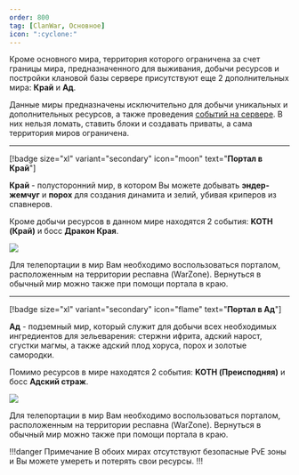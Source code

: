 ```yaml
---
order: 800
tag: [ClanWar, Основное]
icon: ":cyclone:"
---
```


Кроме основного мира, территория которого ограничена за счет границы мира, предназначенного для выживания, добычи ресурсов и постройки клановой базы сервере присутствуют еще 2 дополнительных мира: **Край** и **Ад**. 

Данные миры предназначены исключительно для добычи уникальных и дополнительных ресурсов, а также проведения [событий на сервере](https://wiki.warmine.ru/minigames/clanwar/события/основное/). В них нельзя ломать, ставить блоки и создавать приваты, а сама территория миров ограничена. 

------------

[!badge size="xl" variant="secondary" icon="moon" text="**Портал в Край**"]

**Край** - полусторонний мир, в котором Вы можете добывать **эндер-жемчуг** и **порох** для создания динамита и зелий, убивая криперов из спавнеров. 

Кроме добычи ресурсов в данном мире находятся 2 события: **KOTH (Край)** и босс **Дракон Края**.

![](https://imgur.com/KWZ90Tj.png)

Для телепортации в мир Вам необходимо воспользоваться порталом, расположенным на территории респавна (WarZone). Вернуться в обычный мир можно также при помощи портала в краю. 

------------

[!badge size="xl" variant="secondary" icon="flame" text="**Портал в Ад**"]

**Ад** - подземный мир, который служит для добычи всех необходимых ингредиентов для зельеварения: стержни ифрита, адский нарост, сгустки магмы, а также адский плод хоруса, порох и золотые самородки.

Помимо ресурсов в мире находятся 2 события: **KOTH (Преисподняя)** и босс **Адский страж**.

![](https://imgur.com/7CdVA1A.png)

Для телепортации в мир Вам необходимо воспользоваться порталом, расположенным на территории респавна (WarZone). Вернуться в обычный мир можно также при помощи портала в краю.

!!!danger Примечание
В обоих мирах отсутствуют безопасные PvE зоны и Вы можете умереть и потерять свои ресурсы. 
!!! 